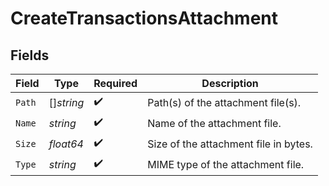 # CreateTransactionsAttachment


## Fields

| Field                                 | Type                                  | Required                              | Description                           |
| ------------------------------------- | ------------------------------------- | ------------------------------------- | ------------------------------------- |
| `Path`                                | []*string*                            | :heavy_check_mark:                    | Path(s) of the attachment file(s).    |
| `Name`                                | *string*                              | :heavy_check_mark:                    | Name of the attachment file.          |
| `Size`                                | *float64*                             | :heavy_check_mark:                    | Size of the attachment file in bytes. |
| `Type`                                | *string*                              | :heavy_check_mark:                    | MIME type of the attachment file.     |